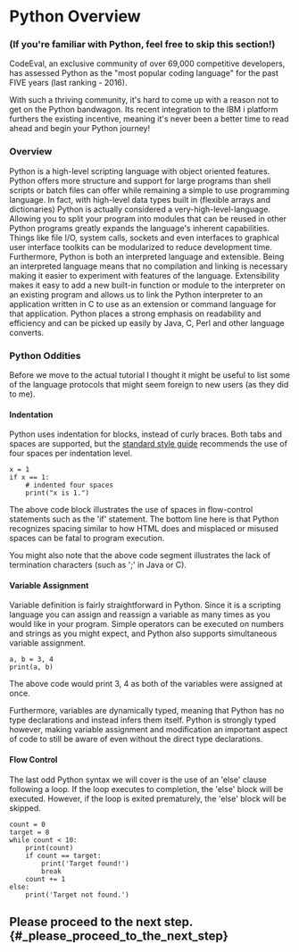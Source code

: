 # Python Overview

### \(If you're familiar with Python, feel free to skip this section!\)

CodeEval, an exclusive community of over 69,000 competitive developers, has assessed Python as the "most popular coding language" for the past FIVE years \(last ranking - 2016\).

With such a thriving community, it's hard to come up with a reason not to get on the Python bandwagon. Its recent integration to the IBM i platform furthers the existing incentive, meaning it's never been a better time to read ahead and begin your Python journey!

### Overview

Python is a high-level scripting language with object oriented features. Python offers more structure and support for large programs than shell scripts or batch files can offer while remaining a simple to use programming language. In fact, with high-level data types built in \(flexible arrays and dictionaries\) Python is actually considered a very-high-level-language. Allowing you to split your program into modules that can be reused in other Python programs greatly expands the language's inherent capabilities. Things like file I/O, system calls, sockets and even interfaces to graphical user interface toolkits can be modularized to reduce development time. Furthermore, Python is both an interpreted language and extensible. Being an interpreted language means that no compilation and linking is necessary making it easier to experiment with features of the language. Extensibility makes it easy to add a new built-in function or module to the interpreter on an existing program and allows us to link the Python interpreter to an application written in C to use as an extension or command language for that application. Python places a strong emphasis on readability and efficiency and can be picked up easily by Java, C, Perl and other language converts.

### Python Oddities

Before we move to the actual tutorial I thought it might be useful to list some of the language protocols that might seem foreign to new users \(as they did to me\).

#### Indentation

Python uses indentation for blocks, instead of curly braces. Both tabs and spaces are supported, but the [standard style guide](https://www.python.org/dev/peps/pep-0008/) recommends the use of four spaces per indentation level.

```text
x = 1
if x == 1:
    # indented four spaces
    print("x is 1.")
```

The above code block illustrates the use of spaces in flow-control statements such as the 'if' statement. The bottom line here is that Python recognizes spacing similar to how HTML does and misplaced or misused spaces can be fatal to program execution.

You might also note that the above code segment illustrates the lack of termination characters \(such as ';' in Java or C\).

#### Variable Assignment

Variable definition is fairly straightforward in Python. Since it is a scripting language you can assign and reassign a variable as many times as you would like in your program. Simple operators can be executed on numbers and strings as you might expect, and Python also supports simultaneous variable assignment.

```text
a, b = 3, 4
print(a, b)
```

The above code would print 3, 4 as both of the variables were assigned at once.

Furthermore, variables are dynamically typed, meaning that Python has no type declarations and instead infers them itself. Python is strongly typed however, making variable assignment and modification an important aspect of code to still be aware of even without the direct type declarations.

#### Flow Control

The last odd Python syntax we will cover is the use of an 'else' clause following a loop. If the loop executes to completion, the 'else' block will be executed. However, if the loop is exited prematurely, the 'else' block will be skipped.

```text
count = 0
target = 8
while count < 10:
    print(count)
    if count == target:
        print('Target found!')
        break
    count += 1
else:
    print('Target not found.')
```

## Please proceed to the next step. {#_please_proceed_to_the_next_step}


